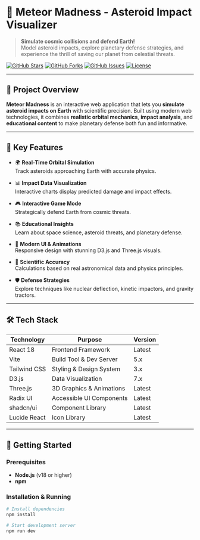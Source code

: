 # 🌌 Meteor Madness - Asteroid Impact Visualizer

> **Simulate cosmic collisions and defend Earth!**  
> Model asteroid impacts, explore planetary defense strategies, and experience the thrill of saving our planet from celestial threats.

[![GitHub Stars](https://img.shields.io/github/stars/MohammedAmin67/asteroid-impact-visualizer?style=for-the-badge)](https://github.com/MohammedAmin67/asteroid-impact-visualizer/stargazers)
[![GitHub Forks](https://img.shields.io/github/forks/MohammedAmin67/asteroid-impact-visualizer?style=for-the-badge)](https://github.com/MohammedAmin67/asteroid-impact-visualizer/network)
[![GitHub Issues](https://img.shields.io/github/issues/MohammedAmin67/asteroid-impact-visualizer?style=for-the-badge)](https://github.com/MohammedAmin67/asteroid-impact-visualizer/issues)
[![License](https://img.shields.io/github/license/MohammedAmin67/asteroid-impact-visualizer?style=for-the-badge)](LICENSE)

---

## 🚀 Project Overview

**Meteor Madness** is an interactive web application that lets you **simulate asteroid impacts on Earth** with scientific precision. Built using modern web technologies, it combines **realistic orbital mechanics**, **impact analysis**, and **educational content** to make planetary defense both fun and informative.

---

## 🌟 Key Features

- 🌍 **Real-Time Orbital Simulation**  
  Track asteroids approaching Earth with accurate physics.

- 📊 **Impact Data Visualization**  
  Interactive charts display predicted damage and impact effects.

- 🎮 **Interactive Game Mode**  
  Strategically defend Earth from cosmic threats.

- 📚 **Educational Insights**  
  Learn about space science, asteroid threats, and planetary defense.

- 🎨 **Modern UI & Animations**  
  Responsive design with stunning D3.js and Three.js visuals.

- 🔬 **Scientific Accuracy**  
  Calculations based on real astronomical data and physics principles.

- 🛡️ **Defense Strategies**  
  Explore techniques like nuclear deflection, kinetic impactors, and gravity tractors.

---

## 🛠️ Tech Stack

| Technology      | Purpose                       | Version |
|-----------------|-------------------------------|---------|
| React 18        | Frontend Framework            | Latest  |
| Vite            | Build Tool & Dev Server       | 5.x     |
| Tailwind CSS    | Styling & Design System       | 3.x     |
| D3.js           | Data Visualization            | 7.x     |
| Three.js        | 3D Graphics & Animations      | Latest  |
| Radix UI        | Accessible UI Components      | Latest  |
| shadcn/ui       | Component Library             | Latest  |
| Lucide React    | Icon Library                  | Latest  |

---

## 🚦 Getting Started

### Prerequisites

- **Node.js** (v18 or higher)  
- **npm** 

### Installation & Running

```bash
# Install dependencies
npm install

# Start development server
npm run dev
